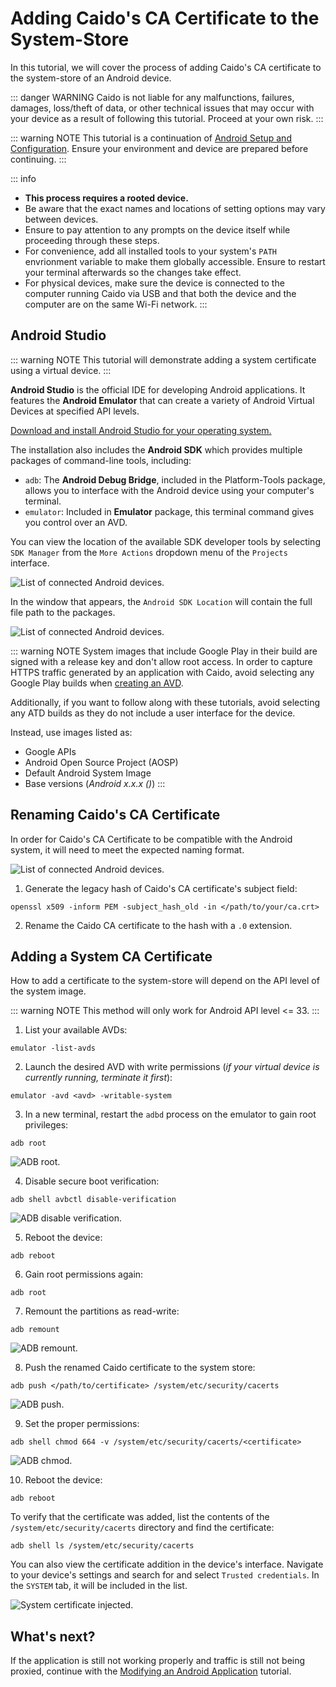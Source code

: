 # Adding Caido's CA Certificate to the System-Store

In this tutorial, we will cover the process of adding Caido's CA certificate to the system-store of an Android device.

::: danger WARNING
Caido is not liable for any malfunctions, failures, damages, loss/theft of data, or other technical issues that may occur with your device as a result of following this tutorial. Proceed at your own risk.
:::

::: warning NOTE
This tutorial is a continuation of [Android Setup and Configuration](/tutorials/android_configuration.md). Ensure your environment and device are prepared before continuing.
:::

::: info

- ****This process requires a rooted device.****
- Be aware that the exact names and locations of setting options may vary between devices.
- Ensure to pay attention to any prompts on the device itself while proceeding through these steps.
- For convenience, add all installed tools to your system's `PATH` envrionment variable to make them globally accessible. Ensure to restart your terminal afterwards so the changes take effect.
- For physical devices, make sure the device is connected to the computer running Caido via USB and that both the device and the computer are on the same Wi-Fi network.
:::

## Android Studio

::: warning NOTE
This tutorial will demonstrate adding a system certificate using a virtual device.
:::

**Android Studio** is the official IDE for developing Android applications. It features the **Android Emulator** that can create a variety of Android Virtual Devices at specified API levels.

[Download and install Android Studio for your operating system.](https://developer.android.com/studio)

The installation also includes the **Android SDK** which provides multiple packages of command-line tools, including:

- `adb`: The **Android Debug Bridge**, included in the Platform-Tools package, allows you to interface with the Android device using your computer's terminal.
- `emulator`: Included in **Emulator** package, this terminal command gives you control over an AVD.

You can view the location of the available SDK developer tools by selecting `SDK Manager` from the `More Actions` dropdown menu of the `Projects` interface.

<img alt="List of connected Android devices." src="/_images/sdk_manager.png" center no-shadow/>

In the window that appears, the `Android SDK Location` will contain the full file path to the packages.

<img alt="List of connected Android devices." src="/_images/android_studio_sdk_tools.png" center no-shadow/>

::: warning NOTE
System images that include Google Play in their build are signed with a release key and don't allow root access. In order to capture HTTPS traffic generated by an application with Caido, avoid selecting any Google Play builds when [creating an AVD](https://developer.android.com/studio/run/managing-avds?utm_source=android-studio).

Additionally, if you want to follow along with these tutorials, avoid selecting any ATD builds as they do not include a user interface for the device.

Instead, use images listed as:

- Google APIs
- Android Open Source Project (AOSP)
- Default Android System Image
- Base versions (_Android x.x.x ()_)
:::

## Renaming Caido's CA Certificate

In order for Caido's CA Certificate to be compatible with the Android system, it will need to meet the expected naming format.

<img alt="List of connected Android devices." src="/_images/cert_name_format.png" center no-shadow/>

1. Generate the legacy hash of Caido's CA certificate's subject field:

```
openssl x509 -inform PEM -subject_hash_old -in </path/to/your/ca.crt>
```

2. Rename the Caido CA certificate to the hash with a `.0` extension.

## Adding a System CA Certificate

How to add a certificate to the system-store will depend on the API level of the system image.

::: warning NOTE
This method will only work for Android API level <= 33.
:::

1. List your available AVDs:

```
emulator -list-avds
```

2. Launch the desired AVD with write permissions (_if your virtual device is currently running, terminate it first_):

```
emulator -avd <avd> -writable-system
```

3. In a new terminal, restart the `adbd` process on the emulator to gain root privileges:

```
adb root
```

<img alt="ADB root." src="/_images/adb_root.png" center no-shadow/>

4. Disable secure boot verification:

```
adb shell avbctl disable-verification
```

<img alt="ADB disable verification." src="/_images/adb_disable_verification.png" center no-shadow/>

5. Reboot the device:

```
adb reboot
```

6. Gain root permissions again:

```
adb root
```

7. Remount the partitions as read-write:

```
adb remount
```

<img alt="ADB remount." src="/_images/adb_remount.png" center no-shadow/>

8. Push the renamed Caido certificate to the system store:

```
adb push </path/to/certificate> /system/etc/security/cacerts
```

<img alt="ADB push." src="/_images/adb_push_cert.png" center no-shadow/>

9. Set the proper permissions:

```
adb shell chmod 664 -v /system/etc/security/cacerts/<certificate>
```

<img alt="ADB chmod." src="/_images/adb_chmod.png" center no-shadow/>

10. Reboot the device:

```
adb reboot
```

To verify that the certificate was added, list the contents of the `/system/etc/security/cacerts` directory and find the certificate:

```
adb shell ls /system/etc/security/cacerts
```

You can also view the certificate addition in the device's interface. Navigate to your device's settings and search for and select `Trusted credentials`. In the `SYSTEM` tab, it will be included in the list.

<img alt="System certificate injected." src="/_images/android_trusted_credentials.png" center no-shadow/>

## What's next?

If the application is still not working properly and traffic is still not being proxied, continue with the [Modifying an Android Application](/tutorials/modifying_apk.md) tutorial.
